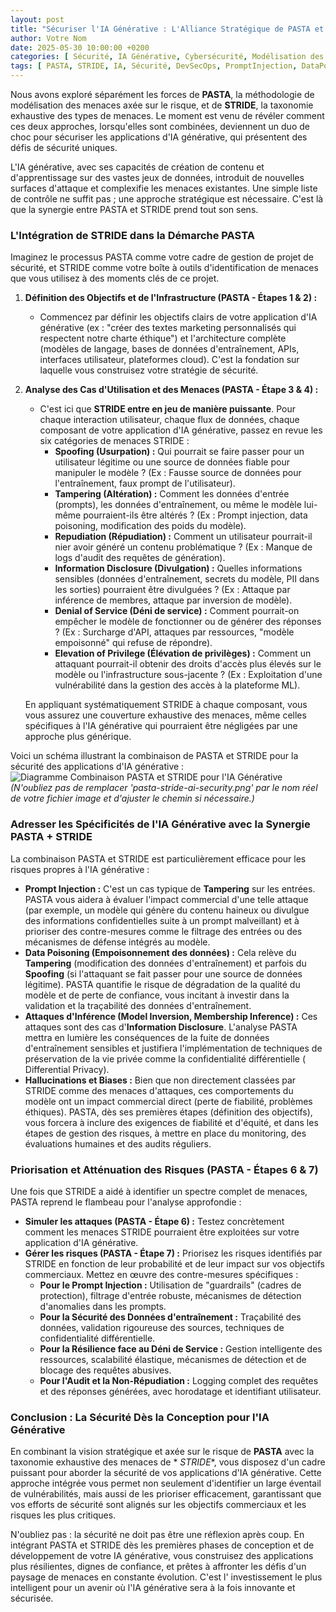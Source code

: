 ```yaml
---
layout: post
title: "Sécuriser l'IA Générative : L'Alliance Stratégique de PASTA et STRIDE"
author: Votre Nom
date: 2025-05-30 10:00:00 +0200
categories: [ Sécurité, IA Générative, Cybersécurité, Modélisation des Menaces ]
tags: [ PASTA, STRIDE, IA, Sécurité, DevSecOps, PromptInjection, DataPoisoning ]
---
```


Nous avons exploré séparément les forces de **PASTA**, la méthodologie de modélisation des menaces axée sur le risque,
et de **STRIDE**, la taxonomie exhaustive des types de menaces. Le moment est venu de révéler comment ces deux
approches, lorsqu'elles sont combinées, deviennent un duo de choc pour sécuriser les applications d'IA générative, qui
présentent des défis de sécurité uniques.

L'IA générative, avec ses capacités de création de contenu et d'apprentissage sur des vastes jeux de données, introduit
de nouvelles surfaces d'attaque et complexifie les menaces existantes. Une simple liste de contrôle ne suffit pas ; une
approche stratégique est nécessaire. C'est là que la synergie entre PASTA et STRIDE prend tout son sens.

### L'Intégration de STRIDE dans la Démarche PASTA

Imaginez le processus PASTA comme votre cadre de gestion de projet de sécurité, et STRIDE comme votre boîte à outils
d'identification de menaces que vous utilisez à des moments clés de ce projet.

1. **Définition des Objectifs et de l'Infrastructure (PASTA - Étapes 1 & 2) :**
    * Commencez par définir les objectifs clairs de votre application d'IA générative (ex : "créer des textes marketing
      personnalisés qui respectent notre charte éthique") et l'architecture complète (modèles de langage, bases de
      données d'entraînement, APIs, interfaces utilisateur, plateformes cloud). C'est la fondation sur laquelle vous
      construisez votre stratégie de sécurité.

2. **Analyse des Cas d'Utilisation et des Menaces (PASTA - Étape 3 & 4) :**
    * C'est ici que **STRIDE entre en jeu de manière puissante**. Pour chaque interaction utilisateur, chaque flux de
      données, chaque composant de votre application d'IA générative, passez en revue les six catégories de menaces
      STRIDE :
        * **Spoofing (Usurpation) :** Qui pourrait se faire passer pour un utilisateur légitime ou une source de données
          fiable pour manipuler le modèle ? (Ex : Fausse source de données pour l'entraînement, faux prompt de
          l'utilisateur).
        * **Tampering (Altération) :** Comment les données d'entrée (prompts), les données d'entraînement, ou même le
          modèle lui-même pourraient-ils être altérés ? (Ex : Prompt injection, data poisoning, modification des poids
          du modèle).
        * **Repudiation (Répudiation) :** Comment un utilisateur pourrait-il nier avoir généré un contenu
          problématique ? (Ex : Manque de logs d'audit des requêtes de génération).
        * **Information Disclosure (Divulgation) :** Quelles informations sensibles (données d'entraînement, secrets du
          modèle, PII dans les sorties) pourraient être divulguées ? (Ex : Attaque par inférence de membres, attaque par
          inversion de modèle).
        * **Denial of Service (Déni de service) :** Comment pourrait-on empêcher le modèle de fonctionner ou de générer
          des réponses ? (Ex : Surcharge d'API, attaques par ressources, "modèle empoisonné" qui refuse de répondre).
        * **Elevation of Privilege (Élévation de privilèges) :** Comment un attaquant pourrait-il obtenir des droits
          d'accès plus élevés sur le modèle ou l'infrastructure sous-jacente ? (Ex : Exploitation d'une vulnérabilité
          dans la gestion des accès à la plateforme ML).

   En appliquant systématiquement STRIDE à chaque composant, vous vous assurez une couverture exhaustive des menaces,
   même celles spécifiques à l'IA générative qui pourraient être négligées par une approche plus générique.

Voici un schéma illustrant la combinaison de PASTA et STRIDE pour la sécurité des applications d'IA générative :
![Diagramme Combinaison PASTA et STRIDE pour l'IA Générative](/assets/images/pasta-stride-ai-security.png)
*(N'oubliez pas de remplacer 'pasta-stride-ai-security.png' par le nom réel de votre fichier image et d'ajuster le
chemin si nécessaire.)*

### Adresser les Spécificités de l'IA Générative avec la Synergie PASTA + STRIDE

La combinaison PASTA et STRIDE est particulièrement efficace pour les risques propres à l'IA générative :

* **Prompt Injection :** C'est un cas typique de **Tampering** sur les entrées. PASTA vous aidera à évaluer l'impact
  commercial d'une telle attaque (par exemple, un modèle qui génère du contenu haineux ou divulgue des informations
  confidentielles suite à un prompt malveillant) et à prioriser des contre-mesures comme le filtrage des entrées ou des
  mécanismes de défense intégrés au modèle.
* **Data Poisoning (Empoisonnement des données) :** Cela relève du **Tampering** (modification des données
  d'entraînement) et parfois du **Spoofing** (si l'attaquant se fait passer pour une source de données légitime). PASTA
  quantifie le risque de dégradation de la qualité du modèle et de perte de confiance, vous incitant à investir dans la
  validation et la traçabilité des données d'entraînement.
* **Attaques d'Inférence (Model Inversion, Membership Inference) :** Ces attaques sont des cas d'**Information
  Disclosure**. L'analyse PASTA mettra en lumière les conséquences de la fuite de données d'entraînement sensibles et
  justifiera l'implémentation de techniques de préservation de la vie privée comme la confidentialité différentielle (
  Differential Privacy).
* **Hallucinations et Biases :** Bien que non directement classées par STRIDE comme des menaces d'attaques, ces
  comportements du modèle ont un impact commercial direct (perte de fiabilité, problèmes éthiques). PASTA, dès ses
  premières étapes (définition des objectifs), vous forcera à inclure des exigences de fiabilité et d'équité, et dans
  les étapes de gestion des risques, à mettre en place du monitoring, des évaluations humaines et des audits réguliers.

### Priorisation et Atténuation des Risques (PASTA - Étapes 6 & 7)

Une fois que STRIDE a aidé à identifier un spectre complet de menaces, PASTA reprend le flambeau pour l'analyse
approfondie :

* **Simuler les attaques (PASTA - Étape 6) :** Testez concrètement comment les menaces STRIDE pourraient être exploitées
  sur votre application d'IA générative.
* **Gérer les risques (PASTA - Étape 7) :** Priorisez les risques identifiés par STRIDE en fonction de leur probabilité
  et de leur impact sur vos objectifs commerciaux. Mettez en œuvre des contre-mesures spécifiques :
    * **Pour le Prompt Injection :** Utilisation de "guardrails" (cadres de protection), filtrage d'entrée robuste,
      mécanismes de détection d'anomalies dans les prompts.
    * **Pour la Sécurité des Données d'entraînement :** Traçabilité des données, validation rigoureuse des sources,
      techniques de confidentialité différentielle.
    * **Pour la Résilience face au Déni de Service :** Gestion intelligente des ressources, scalabilité élastique,
      mécanismes de détection et de blocage des requêtes abusives.
    * **Pour l'Audit et la Non-Répudiation :** Logging complet des requêtes et des réponses générées, avec horodatage et
      identifiant utilisateur.

### Conclusion : La Sécurité Dès la Conception pour l'IA Générative

En combinant la vision stratégique et axée sur le risque de **PASTA** avec la taxonomie exhaustive des menaces de *
*STRIDE**, vous disposez d'un cadre puissant pour aborder la sécurité de vos applications d'IA générative. Cette
approche intégrée vous permet non seulement d'identifier un large éventail de vulnérabilités, mais aussi de les
prioriser efficacement, garantissant que vos efforts de sécurité sont alignés sur les objectifs commerciaux et les
risques les plus critiques.

N'oubliez pas : la sécurité ne doit pas être une réflexion après coup. En intégrant PASTA et STRIDE dès les premières
phases de conception et de développement de votre IA générative, vous construisez des applications plus résilientes,
dignes de confiance, et prêtes à affronter les défis d'un paysage de menaces en constante évolution. C'est l'
investissement le plus intelligent pour un avenir où l'IA générative sera à la fois innovante et sécurisée.